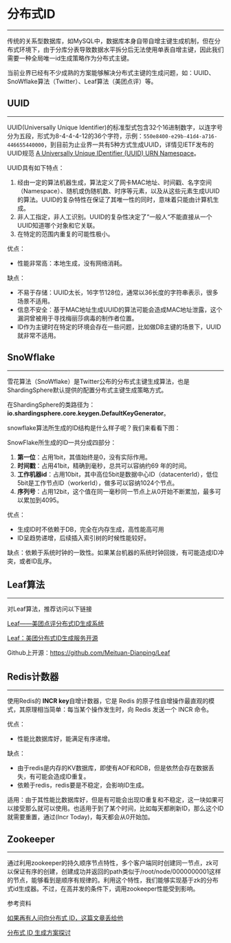 # 分布式ID

------

传统的关系型数据库，如MySQL中，数据库本身自带自增主键生成机制，但在分布式环境下，由于分库分表导致数据水平拆分后无法使用单表自增主键，因此我们需要一种全局唯一id生成策略作为分布式主键。

当前业界已经有不少成熟的方案能够解决分布式主键的生成问题，如：UUID、SnoWflake算法（Twitter）、Leaf算法（美团点评）等。



##  UUID

------

UUID(Universally Unique Identifier)的标准型式包含32个16进制数字，以连字号分为五段，形式为8-4-4-4-12的36个字符，示例：`550e8400-e29b-41d4-a716-446655440000`，到目前为止业界一共有5种方式生成UUID，详情见IETF发布的UUID规范 [A Universally Unique IDentifier (UUID) URN Namespace](http://www.ietf.org/rfc/rfc4122.txt)。

UUID具有如下特点：

1. 经由一定的算法机器生成，算法定义了网卡MAC地址、时间戳、名字空间（Namespace）、随机或伪随机数、时序等元素，以及从这些元素生成UUID的算法。UUID的复杂特性在保证了其唯一性的同时，意味着只能由计算机生成。
2. 非人工指定，非人工识别。UUID的复杂性决定了“一般人“不能直接从一个UUID知道哪个对象和它关联。
3. 在特定的范围内重复的可能性极小。

优点：

- 性能非常高：本地生成，没有网络消耗。

缺点：

-  不易于存储：UUID太长，16字节128位，通常以36长度的字符串表示，很多场景不适用。
- 信息不安全：基于MAC地址生成UUID的算法可能会造成MAC地址泄露，这个漏洞曾被用于寻找梅丽莎病毒的制作者位置。
- ID作为主键时在特定的环境会存在一些问题，比如做DB主键的场景下，UUID就非常不适用。

## SnoWflake

------

雪花算法（SnoWflake）是Twitter公布的分布式主键生成算法，也是ShardingSphere默认提供的配置分布式主键生成策略方式。

在ShardingSphere的类路径为：**io.shardingsphere.core.keygen.DefaultKeyGenerator**。

snowflake算法所生成的ID结构是什么样子呢？我们来看看下图：

SnowFlake所生成的ID一共分成四部分：

1. **第一位**：占用1bit，其值始终是0，没有实际作用。
2. **时间戳**：占用41bit，精确到毫秒，总共可以容纳约69 年的时间。
3. **工作机器id**：占用10bit，其中高位5bit是数据中心ID（datacenterId），低位5bit是工作节点ID（workerId），做多可以容纳1024个节点。
4. **序列号**：占用12bit，这个值在同一毫秒同一节点上从0开始不断累加，最多可以累加到4095。

优点：

- 生成ID时不依赖于DB，完全在内存生成，高性能高可用
- ID呈趋势递增，后续插入索引树的时候性能较好。

缺点：依赖于系统时钟的一致性。如果某台机器的系统时钟回拨，有可能造成ID冲突，或者ID乱序。



## Leaf算法

------

对Leaf算法，推荐访问以下链接 

 [Leaf——美团点评分布式ID生成系统](https://tech.meituan.com/2017/04/21/mt-leaf.html)

[Leaf：美团分布式ID生成服务开源](https://tech.meituan.com/2019/03/07/open-source-project-leaf.html)

Github上开源：https://github.com/Meituan-Dianping/Leaf



## Redis计数器

------

使用Redis的 **INCR key**自增计数器，它是 Redis 的原子性自增操作最直观的模式，其原理相当简单：每当某个操作发生时，向 Redis 发送一个 INCR 命令。

优点：

- 性能比数据库好，能满足有序递增。

缺点：

- 由于redis是内存的KV数据库，即使有AOF和RDB，但是依然会存在数据丢失，有可能会造成ID重复。
- 依赖于redis，redis要是不稳定，会影响ID生成。

适用：由于其性能比数据库好，但是有可能会出现ID重复和不稳定，这一块如果可以接受那么就可以使用。也适用于到了某个时间，比如每天都刷新ID，那么这个ID就需要重置，通过(Incr Today)，每天都会从0开始加。

##  Zookeeper

------

通过利用zookeeper的持久顺序节点特性，多个客户端同时创建同一节点，zk可以保证有序的创建，创建成功并返回的path类似于/root/node/0000000001这样的节点，能够看到是顺序有规律的。利用这个特性，我们能够实现基于zk的分布式id生成器。不过，在高并发的条件下，调用zookeeper性能受到影响。

参考资料

[如果再有人问你分布式 ID，这篇文章丢给他](https://juejin.im/post/5bb0217ef265da0ac2567b42)

[分布式 ID 生成方案探讨](https://blog.letiantian.me/microservices/distributed-id.html)

